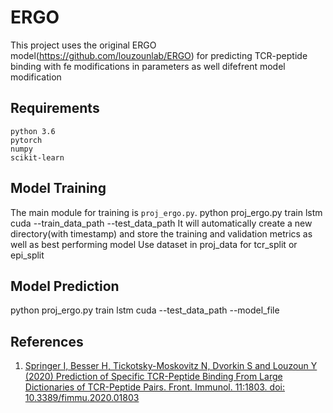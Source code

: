 # ERGO
This project uses the original ERGO model(https://github.com/louzounlab/ERGO) for predicting TCR-peptide binding with fe modifications in parameters as well difefrent model modification

## Requirements
```text
python 3.6
pytorch
numpy 
scikit-learn 
```

## Model Training
The main module for training is `proj_ergo.py`.
python proj_ergo.py train lstm cuda --train_data_path <train csv> --test_data_path <test csv>
It will automatically create a new directory(with timestamp) and store the training and validation metrics as well as best performing model
Use dataset in proj_data for tcr_split or epi_split

## Model Prediction
python proj_ergo.py train lstm cuda --test_data_path <test csv> --model_file <saved model filed during training>


## References
1. [Springer I, Besser H, Tickotsky-Moskovitz N, Dvorkin S and Louzoun Y (2020)
Prediction of Specific TCR-Peptide Binding From Large Dictionaries of TCR-Peptide Pairs.
Front. Immunol. 11:1803. doi: 10.3389/fimmu.2020.01803](https://www.frontiersin.org/articles/10.3389/fimmu.2020.01803/full)
